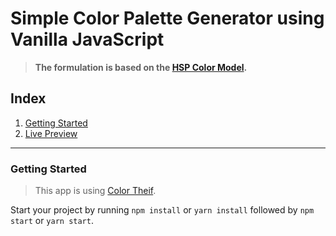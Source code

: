 # Simple Color Palette Generator using Vanilla JavaScript

> **The formulation is based on the [HSP Color Model](http://alienryderflex.com/hsp.html).**

## Index

1. [Getting Started](#getting-started)
2. [Live Preview](https://tes3awy.github.io/color-palette-generator/)

---

### Getting Started

> This app is using [Color Theif](//lokeshdhakar.com/projects/color-thief/).

Start your project by running `npm install` or `yarn install` followed by `npm start` or `yarn start`.
